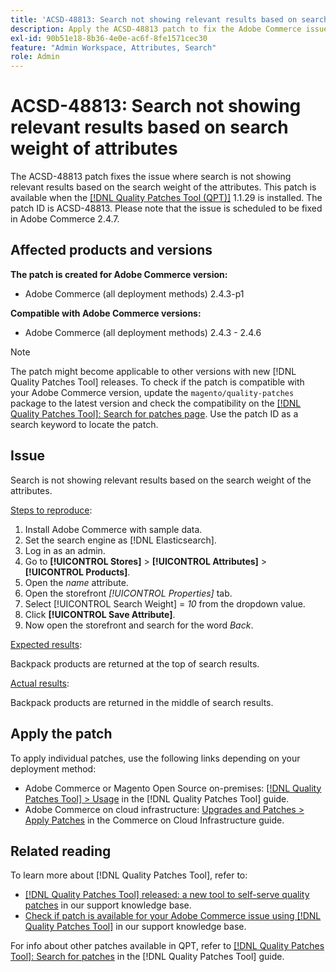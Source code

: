 ```yaml
---
title: 'ACSD-48813: Search not showing relevant results based on search weight of attributes'
description: Apply the ACSD-48813 patch to fix the Adobe Commerce issue where search is not showing relevant results based on the search weight of the attributes.
exl-id: 90b51e18-8b36-4e0e-ac6f-8fe1571cec30
feature: "Admin Workspace, Attributes, Search"
role: Admin
---
```

# ACSD-48813: Search not showing relevant results based on search weight of attributes

The ACSD-48813 patch fixes the issue where search is not showing relevant results based on the search weight of the attributes. This patch is available when the [[!DNL Quality Patches Tool (QPT)]](/help/announcements/adobe-commerce-announcements/magento-quality-patches-released-new-tool-to-self-serve-quality-patches.md) 1.1.29 is installed. The patch ID is ACSD-48813. Please note that the issue is scheduled to be fixed in Adobe Commerce 2.4.7.

## Affected products and versions

**The patch is created for Adobe Commerce version:**

* Adobe Commerce (all deployment methods) 2.4.3-p1

**Compatible with Adobe Commerce versions:**

* Adobe Commerce (all deployment methods) 2.4.3 - 2.4.6

>[!NOTE]
>
>The patch might become applicable to other versions with new [!DNL Quality Patches Tool] releases. To check if the patch is compatible with your Adobe Commerce version, update the `magento/quality-patches` package to the latest version and check the compatibility on the [[!DNL Quality Patches Tool]: Search for patches page](https://experienceleague.adobe.com/tools/commerce-quality-patches/index.html). Use the patch ID as a search keyword to locate the patch.

## Issue

Search is not showing relevant results based on the search weight of the attributes.

<u>Steps to reproduce</u>:

1. Install Adobe Commerce with sample data.
1. Set the search engine as [!DNL Elasticsearch].
1. Log in as an admin.
1. Go to **[!UICONTROL Stores]** > **[!UICONTROL Attributes]** > **[!UICONTROL Products]**.
1. Open the *name* attribute.
1. Open the storefront *[!UICONTROL Properties]* tab.
1. Select [!UICONTROL Search Weight] = *10* from the dropdown value.
1. Click **[!UICONTROL Save Attribute]**.
1. Now open the storefront and search for the word *Back*.

<u>Expected results</u>:

Backpack products are returned at the top of search results.

<u>Actual results</u>:

Backpack products are returned in the middle of search results.

## Apply the patch

To apply individual patches, use the following links depending on your deployment method:

* Adobe Commerce or Magento Open Source on-premises: [[!DNL Quality Patches Tool] > Usage](https://experienceleague.adobe.com/docs/commerce-operations/tools/quality-patches-tool/usage.html) in the [!DNL Quality Patches Tool] guide.
* Adobe Commerce on cloud infrastructure: [Upgrades and Patches > Apply Patches](https://experienceleague.adobe.com/docs/commerce-cloud-service/user-guide/develop/upgrade/apply-patches.html) in the Commerce on Cloud Infrastructure guide.

## Related reading

To learn more about [!DNL Quality Patches Tool], refer to:

* [[!DNL Quality Patches Tool] released: a new tool to self-serve quality patches](/help/announcements/adobe-commerce-announcements/magento-quality-patches-released-new-tool-to-self-serve-quality-patches.md) in our support knowledge base.
* [Check if patch is available for your Adobe Commerce issue using [!DNL Quality Patches Tool]](/help/support-tools/patches-available-in-qpt-tool/check-patch-for-magento-issue-with-magento-quality-patches.md) in our support knowledge base.

For info about other patches available in QPT, refer to [[!DNL Quality Patches Tool]: Search for patches](https://experienceleague.adobe.com/tools/commerce-quality-patches/index.html) in the [!DNL Quality Patches Tool] guide.
